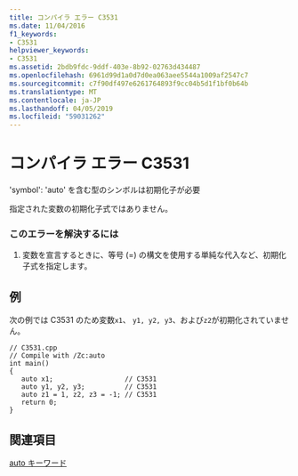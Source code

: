 ```yaml
---
title: コンパイラ エラー C3531
ms.date: 11/04/2016
f1_keywords:
- C3531
helpviewer_keywords:
- C3531
ms.assetid: 2bdb9fdc-9ddf-403e-8b92-02763d434487
ms.openlocfilehash: 6961d99d1a0d7d0ea063aee5544a1009af2547c7
ms.sourcegitcommit: c7f90df497e6261764893f9cc04b5d1f1bf0b64b
ms.translationtype: MT
ms.contentlocale: ja-JP
ms.lasthandoff: 04/05/2019
ms.locfileid: "59031262"
---
```

# <a name="compiler-error-c3531"></a>コンパイラ エラー C3531

'symbol': 'auto' を含む型のシンボルは初期化子が必要

指定された変数の初期化子式ではありません。

### <a name="to-correct-this-error"></a>このエラーを解決するには

1. 変数を宣言するときに、等号 (=) の構文を使用する単純な代入など、初期化子式を指定します。

## <a name="example"></a>例

次の例では C3531 のため変数`x1`、 `y1, y2, y3`、および`z2`が初期化されていません。

```
// C3531.cpp
// Compile with /Zc:auto
int main()
{
   auto x1;                  // C3531
   auto y1, y2, y3;          // C3531
   auto z1 = 1, z2, z3 = -1; // C3531
   return 0;
}
```

## <a name="see-also"></a>関連項目

[auto キーワード](../../cpp/auto-keyword.md)